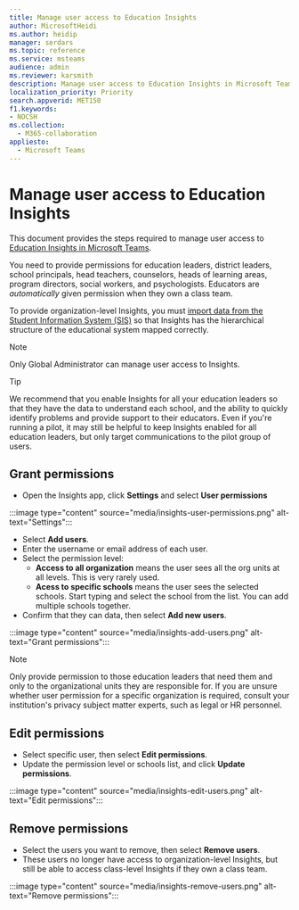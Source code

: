 ```yaml
---
title: Manage user access to Education Insights
author: MicrosoftHeidi
ms.author: heidip
manager: serdars
ms.topic: reference
ms.service: msteams
audience: admin
ms.reviewer: karsmith
description: Manage user access to Education Insights in Microsoft Teams.
localization_priority: Priority
search.appverid: MET150
f1.keywords:
- NOCSH
ms.collection: 
  - M365-collaboration
appliesto: 
  - Microsoft Teams
---
```


# Manage user access to Education Insights

This document provides the steps required to manage user access to [Education Insights in Microsoft Teams](class-insights.md).

You need to provide permissions for education leaders, district leaders, school principals, head teachers, counselors, heads of learning areas, program directors, social workers, and psychologists. Educators are *automatically* given permission when they own a class team.

To provide organization-level Insights, you must [import data from the Student Information System (SIS)](education-insights-sis-data-sync.md) so that Insights has the hierarchical structure of the educational system mapped correctly.

> [!NOTE]
> Only Global Administrator can manage user access to Insights.

> [!TIP]
> We recommend that you enable Insights for all your education leaders so that they have the data to understand each school, and the ability to quickly identify problems and provide support to their educators. Even if you're running a pilot, it may still be helpful to keep Insights enabled for all education leaders, but only target communications to the pilot group of users.



## Grant permissions

* Open the Insights app, click **Settings** and select **User permissions**

:::image type="content" source="media/insights-user-permissions.png" alt-text="Settings":::

* Select **Add users**.
* Enter the username or email address of each user.
* Select the permission level:
  * **Access to all organization** means the user sees all the org units at all levels. This is very rarely used.
  * **Acess to specific schools** means the user sees the selected schools. Start typing and select the school from the list. You can add multiple schools together.
* Confirm that they can  data, then select **Add new users**.

:::image type="content" source="media/insights-add-users.png" alt-text="Grant permissions":::

> [!NOTE]
> Only provide permission to those education leaders that need them and only to the organizational units they are responsible for. If you are unsure whether user permission for a specific organization is required, consult your institution's privacy subject matter experts, such as legal or HR personnel.

## Edit permissions
* Select specific user, then select **Edit permissions**.
* Update the permission level or schools list, and click **Update permissions**.

:::image type="content" source="media/insights-edit-users.png" alt-text="Edit permissions":::

## Remove permissions
* Select the users you want to remove, then select **Remove users**.
* These users no longer have access to organization-level Insights, but still be able to access class-level Insights if they own a class team.

:::image type="content" source="media/insights-remove-users.png" alt-text="Remove permissions":::

